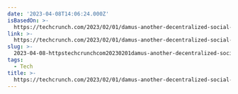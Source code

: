 ```yaml
---
date: '2023-04-08T14:06:24.000Z'
isBasedOn: >-
  https://techcrunch.com/2023/02/01/damus-another-decentralized-social-networking-app-arrives-to-take-on-twitter/?tpcc=tcplustwitter
link: >-
  https://techcrunch.com/2023/02/01/damus-another-decentralized-social-networking-app-arrives-to-take-on-twitter/?tpcc=tcplustwitter
slug: >-
  2023-04-08-httpstechcrunchcom20230201damus-another-decentralized-social-networking-app-arrives-to-take-on-twittertpcctcplustwitter
tags:
  - Tech
title: >-
  https://techcrunch.com/2023/02/01/damus-another-decentralized-social-networking-app-arrives-to-take-on-twitter/?tpcc=tcplustwitter
---
```


